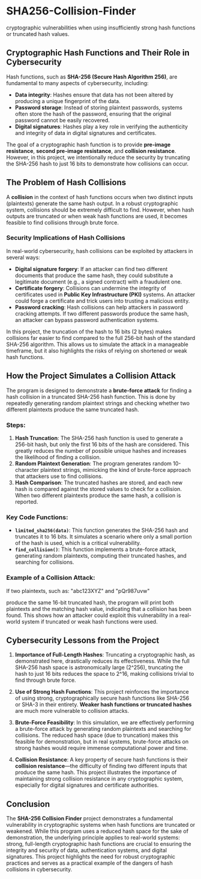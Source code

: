 # SHA256-Collision-Finder

cryptographic vulnerabilities when using insufficiently strong hash functions or truncated hash values.

## Cryptographic Hash Functions and Their Role in Cybersecurity

Hash functions, such as **SHA-256 (Secure Hash Algorithm 256)**, are fundamental to many aspects of cybersecurity, including:
- **Data integrity**: Hashes ensure that data has not been altered by producing a unique fingerprint of the data.
- **Password storage**: Instead of storing plaintext passwords, systems often store the hash of the password, ensuring that the original password cannot be easily recovered.
- **Digital signatures**: Hashes play a key role in verifying the authenticity and integrity of data in digital signatures and certificates.

The goal of a cryptographic hash function is to provide **pre-image resistance**, **second pre-image resistance**, and **collision resistance**. However, in this project, we intentionally reduce the security by truncating the SHA-256 hash to just 16 bits to demonstrate how collisions can occur.

## The Problem of Hash Collisions

A **collision** in the context of hash functions occurs when two distinct inputs (plaintexts) generate the same hash output. In a robust cryptographic system, collisions should be extremely difficult to find. However, when hash outputs are truncated or when weak hash functions are used, it becomes feasible to find collisions through brute force.

### Security Implications of Hash Collisions

In real-world cybersecurity, hash collisions can be exploited by attackers in several ways:
- **Digital signature forgery**: If an attacker can find two different documents that produce the same hash, they could substitute a legitimate document (e.g., a signed contract) with a fraudulent one.
- **Certificate forgery**: Collisions can undermine the integrity of certificates used in **Public Key Infrastructure (PKI)** systems. An attacker could forge a certificate and trick users into trusting a malicious entity.
- **Password cracking**: Hash collisions can help attackers in password cracking attempts. If two different passwords produce the same hash, an attacker can bypass password authentication systems.

In this project, the truncation of the hash to 16 bits (2 bytes) makes collisions far easier to find compared to the full 256-bit hash of the standard SHA-256 algorithm. This allows us to simulate the attack in a manageable timeframe, but it also highlights the risks of relying on shortened or weak hash functions.

## How the Project Simulates a Collision Attack

The program is designed to demonstrate a **brute-force attack** for finding a hash collision in a truncated SHA-256 hash function. This is done by repeatedly generating random plaintext strings and checking whether two different plaintexts produce the same truncated hash.

### Steps:
1. **Hash Truncation**: The SHA-256 hash function is used to generate a 256-bit hash, but only the first 16 bits of the hash are considered. This greatly reduces the number of possible unique hashes and increases the likelihood of finding a collision.
2. **Random Plaintext Generation**: The program generates random 10-character plaintext strings, mimicking the kind of brute-force approach that attackers use to find collisions.
3. **Hash Comparison**: The truncated hashes are stored, and each new hash is compared against the stored values to check for a collision. When two different plaintexts produce the same hash, a collision is reported.

### Key Code Functions:
- **`limited_sha256(data)`**: This function generates the SHA-256 hash and truncates it to 16 bits. It simulates a scenario where only a small portion of the hash is used, which is a critical vulnerability.
- **`find_collision()`**: This function implements a brute-force attack, generating random plaintexts, computing their truncated hashes, and searching for collisions.

### Example of a Collision Attack:
If two plaintexts, such as:
"abc123XYZ" and "pQr987uvw"

produce the same 16-bit truncated hash, the program will print both plaintexts and the matching hash value, indicating that a collision has been found. This shows how an attacker could exploit this vulnerability in a real-world system if truncated or weak hash functions were used.

## Cybersecurity Lessons from the Project

1. **Importance of Full-Length Hashes**: Truncating a cryptographic hash, as demonstrated here, drastically reduces its effectiveness. While the full SHA-256 hash space is astronomically large (2^256), truncating the hash to just 16 bits reduces the space to 2^16, making collisions trivial to find through brute force.

2. **Use of Strong Hash Functions**: This project reinforces the importance of using strong, cryptographically secure hash functions like SHA-256 or SHA-3 in their entirety. **Weaker hash functions or truncated hashes** are much more vulnerable to collision attacks.

3. **Brute-Force Feasibility**: In this simulation, we are effectively performing a brute-force attack by generating random plaintexts and searching for collisions. The reduced hash space (due to truncation) makes this feasible for demonstration, but in real systems, brute-force attacks on strong hashes would require immense computational power and time.

4. **Collision Resistance**: A key property of secure hash functions is their **collision resistance**—the difficulty of finding two different inputs that produce the same hash. This project illustrates the importance of maintaining strong collision resistance in any cryptographic system, especially for digital signatures and certificate authorities.

## Conclusion

The **SHA-256 Collision Finder** project demonstrates a fundamental vulnerability in cryptographic systems when hash functions are truncated or weakened. While this program uses a reduced hash space for the sake of demonstration, the underlying principle applies to real-world systems: strong, full-length cryptographic hash functions are crucial to ensuring the integrity and security of data, authentication systems, and digital signatures. This project highlights the need for robust cryptographic practices and serves as a practical example of the dangers of hash collisions in cybersecurity.

